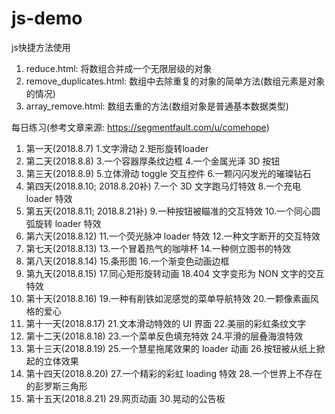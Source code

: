 # js-demo

js快捷方法使用
1. reduce.html: 将数组合并成一个无限层级的对象
2. remove_duplicates.html: 数组中去除重复的对象的简单方法(数组元素是对象的情况)
3. array_remove.html: 数组去重的方法(数组对象是普通基本数据类型)

每日练习(参考文章来源: https://segmentfault.com/u/comehope)
1. 第一天(2018.8.7) 1.文字滑动 2.矩形旋转loader
2. 第二天(2018.8.8) 3.一个容器厚条纹边框 4.一个金属光泽 3D 按钮
3. 第三天(2018.8.9) 5.立体滑动 toggle 交互控件 6.一颗闪闪发光的璀璨钻石
4. 第四天(2018.8.10; 2018.8.20补) 7.一个 3D 文字跑马灯特效 8.一个充电 loader 特效
5. 第五天(2018.8.11; 2018.8.21补) 9.一种按钮被瞄准的交互特效 10.一个同心圆弧旋转 loader 特效
6. 第六天(2018.8.12) 11.一个荧光脉冲 loader 特效 12.一种文字断开的交互特效
7. 第七天(2018.8.13) 13.一个冒着热气的咖啡杯 14.一种侧立图书的特效
8. 第八天(2018.8.14) 15.条形图 16.一个渐变色动画边框
9. 第九天(2018.8.15) 17.同心矩形旋转动画 18.404 文字变形为 NON 文字的交互特效
10. 第十天(2018.8.16) 19.一种有削铁如泥感觉的菜单导航特效 20.一颗像素画风格的爱心
11. 第十一天(2018.8.17) 21.文本滑动特效的 UI 界面 22.美丽的彩虹条纹文字
12. 第十二天(2018.8.18) 23.一个菜单反色填充特效 24.平滑的层叠海浪特效
13. 第十三天(2018.8.19) 25.一个慧星拖尾效果的 loader 动画 26.按钮被从纸上掀起的立体效果
14. 第十四天(2018.8.20) 27.一个精彩的彩虹 loading 特效 28.一个世界上不存在的彭罗斯三角形
15. 第十五天(2018.8.21) 29.网页动画 30.晃动的公告板
